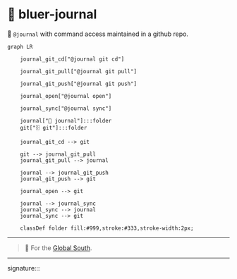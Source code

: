 # 📜 bluer-journal

📜 `@journal` with command access maintained in a github repo.  

```mermaid
graph LR

    journal_git_cd["@journal git cd"]

    journal_git_pull["@journal git pull"]

    journal_git_push["@journal git push"]

    journal_open["@journal open"]

    journal_sync["@journal sync"]

    journal["📜 journal"]:::folder
    git["🗄️ git"]:::folder

    journal_git_cd --> git

    git --> journal_git_pull
    journal_git_pull --> journal

    journal --> journal_git_push
    journal_git_push --> git

    journal_open --> git

    journal --> journal_sync
    journal_sync --> journal
    journal_sync --> git

    classDef folder fill:#999,stroke:#333,stroke-width:2px;
```

---

> 📜 For the [Global South](https://github.com/kamangir/bluer-south).

---

signature:::